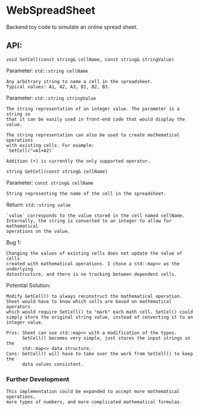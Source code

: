 # WebSpreadSheet

Backend toy code to simulate an online spread sheet.

## API:

`void SetCell(const string& cellName, const string& stringValue)`

Parameter: `std::string cellName`

    Any arbitrary string to name a cell in the spreadsheet.
    Typical values: A1, A2, A3, B1, B2, B3.

Parameter: `std::string stringValue`

    The string representation of an integer value. The parameter is a string so
    that it can be easily used in front-end code that would display the value.

    The string representation can also be used to create mathematical operations
    with existing cells. For example:
    `SetCell("=A1+A2)`

    Addition (+) is currently the only supported operator.

`string GetCell(const string& cellName)`

Parameter: `const string& cellName`

    String representing the name of the cell in the spreadsheet.

Return: `std::string value`

    `value` corresponds to the value stored in the cell named cellName.
    Internally, the string is converted to an integer to allow for mathematical
    operations on the value.

Bug 1:

    Changing the values of existing cells does not update the value of cells
    created with mathematical operations. I chose a std::map<> as the underlying
    datastructure, and there is no tracking between dependent cells.

Potential Solution:

    Modify GetCell() to always reconstruct the mathematical operation.
    Sheet would have to know which cells are based on mathematical operators
    which would require SetCell() to "mark" each math cell. SetCel() could
    simply store the original string value, instead of converting it to an
    integer value.

    Pros: Sheet can use std::map<> with a modification of the types.
          SetCell() becomes very simple, just stores the input strings in the
          std::map<> data structure.
    Cons: GetCell() will have to take over the work from SetCell() to keep the
          data values consistent.

### Further Development

    This implementation could be expanded to accept more mathematical operations,
    more types of numbers, and more complicated mathematical formulas.